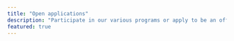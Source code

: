 ```yaml
---
title: "Open applications"
description: "Participate in our various programs or apply to be an officer today! Checkout our apply page to learn more!"
featured: true
---
```

